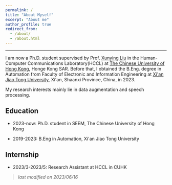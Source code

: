 ```yaml
---
permalink: /
title: "About Myself"
excerpt: "About me"
author_profile: true
redirect_from: 
  - /about/
  - /about.html
---
```


__________________________
I am now a Ph.D. student supervised by Prof. [Xunying Liu](https://www1.se.cuhk.edu.hk/~xyliu/) in the Human-Computer Communications Laboratory(HCCL) at [The Chinese University of Hong Kong](https://www.cuhk.edu.hk/chinese/), Honge Kong SAR. Before that, I obtained the B.Eng. degree in Automation from Faculty of Electronic and Information Engineering at [Xi'an Jiao Tong University](http://www.xjtu.edu.cn/), Xi'an, Shaanxi Province, China, in 2023.

My research interests mainly lie in data augmentation and speech processing.

## Education

- 2023-now: Ph.D. student in SEEM, The Chinese University of Hong Kong

- 2019-2023: B.Eng in Automation, Xi'an Jiao Tong University

## Internship

- 2023/3-2023/5: Research Assistant at HCCL in CUHK


> *last modified on 2023/06/16*